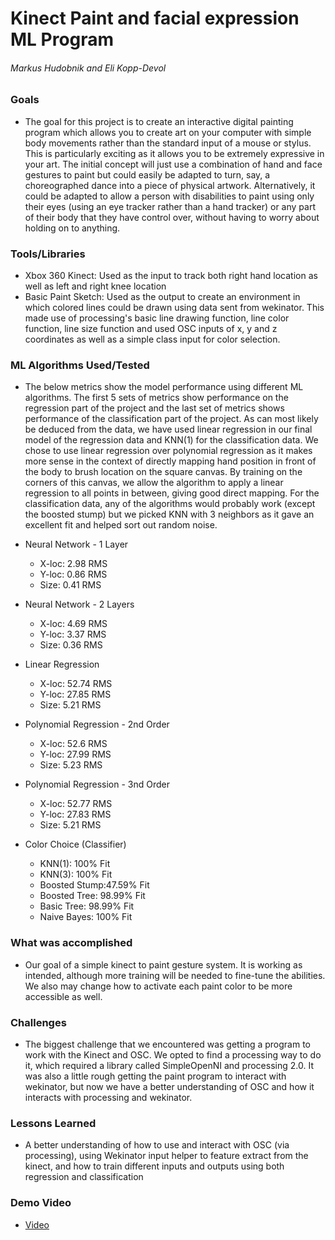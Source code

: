 # Kinect Paint and facial expression ML Program

###### Markus Hudobnik and Eli Kopp-Devol

### Goals
* The goal for this project is to create an interactive digital painting program which allows you to create art on your computer with simple body movements rather than the standard input of a mouse or stylus. This is particularly exciting as it allows you to be extremely expressive in your art. The initial concept will just use a combination of hand and face gestures to paint but could easily be adapted to turn, say, a choreographed dance into a piece of physical artwork. Alternatively, it could be adapted to allow a person with disabilities to paint using only their eyes (using an eye tracker rather than a hand tracker) or any part of their body that they have control over, without having to worry about holding on to anything.

### Tools/Libraries
* Xbox 360 Kinect: Used as the input to track both right hand location as well as left and right knee location
* Basic Paint Sketch: Used as the output to create an environment in which colored lines could be drawn using data sent from wekinator. This made use of processing's basic line drawing function, line color function, line size function and used OSC inputs of x, y and z coordinates as well as a simple class input for color selection.

### ML Algorithms Used/Tested
* The below metrics show the model performance using different ML algorithms. The first 5 sets of metrics show performance on the regression part of the project and the last set of metrics shows performance of the classification part of the project. As can most likely be deduced from the data, we have used linear regression in our final model of the regression data and KNN(1) for the classification data. We chose to use linear regression over polynomial regression as it makes more sense in the context of directly mapping hand position in front of the body to brush location on the square canvas. By training on the corners of this canvas, we allow the algorithm to apply a linear regression to all points in between, giving good direct mapping. For the classification data, any of the algorithms would probably work (except the boosted stump) but we picked KNN with 3 neighbors as it gave an excellent fit and helped sort out random noise.

* Neural Network - 1 Layer
  - X-loc: 2.98 RMS
  - Y-loc: 0.86 RMS
  - Size: 0.41 RMS

* Neural Network - 2 Layers
  - X-loc: 4.69 RMS
  - Y-loc: 3.37 RMS
  - Size: 0.36 RMS

* Linear Regression
  - X-loc: 52.74 RMS
  - Y-loc: 27.85 RMS
  - Size: 5.21 RMS

* Polynomial Regression - 2nd Order
  - X-loc: 52.6 RMS
  - Y-loc: 27.99 RMS
  - Size: 5.23 RMS

* Polynomial Regression - 3nd Order
  - X-loc: 52.77 RMS
  - Y-loc: 27.83 RMS
  - Size: 5.21 RMS

* Color Choice (Classifier)
  - KNN(1): 100% Fit
  - KNN(3): 100% Fit
  - Boosted Stump:47.59% Fit
  - Boosted Tree: 98.99% Fit
  - Basic Tree:  98.99% Fit
  - Naive Bayes: 100% Fit

### What was accomplished
* Our goal of a simple kinect to paint gesture system. It is working as intended, although more training will be needed to fine-tune the abilities. We also may change how to activate each paint color to be more accessible as well.

### Challenges
* The biggest challenge that we encountered was getting a program to work with the Kinect and OSC. We opted to find a processing way to do it, which required a library called SimpleOpenNI and processing 2.0. It was also a little rough getting the paint program to interact with wekinator, but now we have a better understanding of OSC and how it interacts with processing and wekinator.

### Lessons Learned
* A better understanding of how to use and interact with OSC (via processing), using Wekinator input helper to feature extract from the kinect, and how to train different inputs and outputs using both regression and classification

### Demo Video
* [Video](https://vimeo.com/255834395/)
